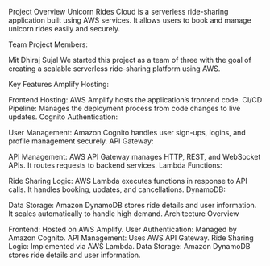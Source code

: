 Project Overview
Unicorn Rides Cloud is a serverless ride-sharing application built using AWS services. It allows users to book and manage unicorn rides easily and securely.

Team
Project Members:

Mit 
Dhiraj 
Sujal 
We started this project as a team of three with the goal of creating a scalable serverless ride-sharing platform using AWS.

Key Features
Amplify Hosting:

Frontend Hosting: AWS Amplify hosts the application’s frontend code.
CI/CD Pipeline: Manages the deployment process from code changes to live updates.
Cognito Authentication:

User Management: Amazon Cognito handles user sign-ups, logins, and profile management securely.
API Gateway:

API Management: AWS API Gateway manages HTTP, REST, and WebSocket APIs. It routes requests to backend services.
Lambda Functions:

Ride Sharing Logic: AWS Lambda executes functions in response to API calls. It handles booking, updates, and cancellations.
DynamoDB:

Data Storage: Amazon DynamoDB stores ride details and user information. It scales automatically to handle high demand.
Architecture Overview

Frontend: Hosted on AWS Amplify.
User Authentication: Managed by Amazon Cognito.
API Management: Uses AWS API Gateway.
Ride Sharing Logic: Implemented via AWS Lambda.
Data Storage: Amazon DynamoDB stores ride details and user information.

